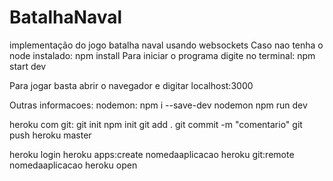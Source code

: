 # BatalhaNaval
implementação do jogo batalha naval usando websockets
Caso nao tenha o node instalado: npm install
Para iniciar o programa  digite no terminal: npm start dev

Para jogar basta abrir o navegador e digitar localhost:3000



Outras informacoes:
nodemon:
npm i --save-dev nodemon
npm run dev


heroku com git:
git init
npm init
git add .
git commit -m "comentario"
git push heroku master 

heroku login
heroku apps:create nomedaaplicacao
heroku git:remote nomedaaplicacao
heroku open